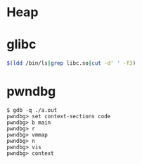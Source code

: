 # Heap
# glibc
```bash
$(ldd /bin/ls|grep libc.so|cut -d' ' -f3)
```
# pwndbg
```
$ gdb -q ./a.out
pwndbg> set context-sections code
pwndbg> b main
pwndbg> r
pwndbg> vmmap
pwndbg> n
pwndbg> vis
pwndbg> context
```
